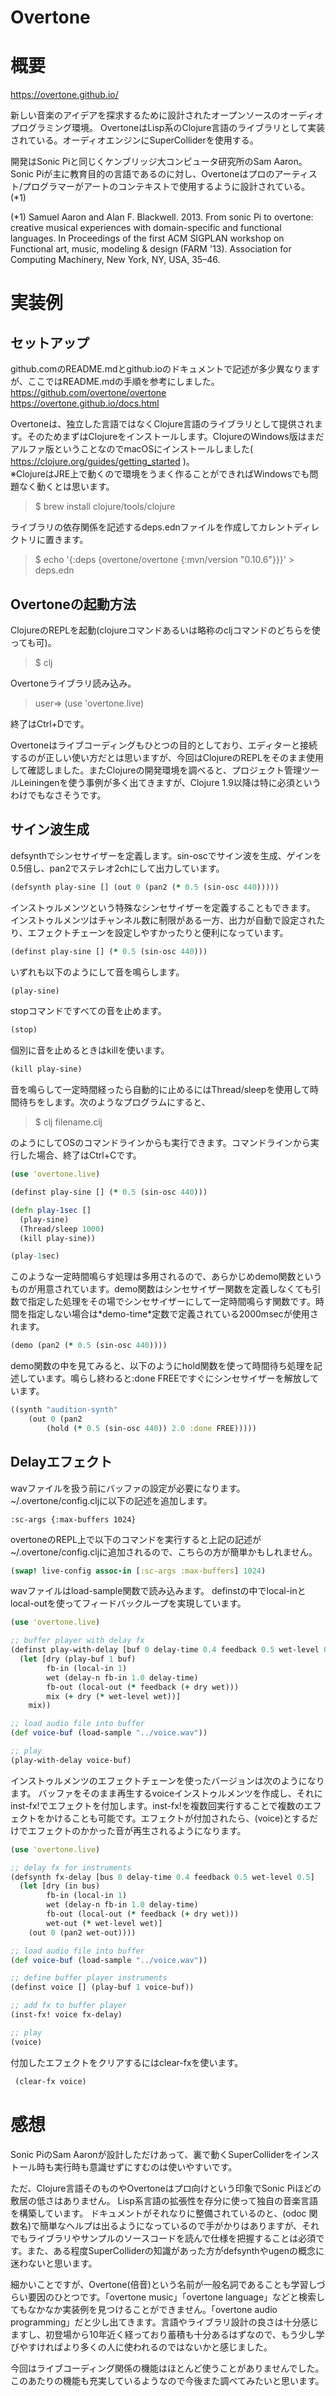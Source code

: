 Overtone
===

# 概要

https://overtone.github.io/

新しい音楽のアイデアを探求するために設計されたオープンソースのオーディオプログラミング環境。
OvertoneはLisp系のClojure言語のライブラリとして実装されている。オーディオエンジンにSuperColliderを使用する。


開発はSonic Piと同じくケンブリッジ大コンピュータ研究所のSam Aaron。
Sonic Piが主に教育目的の言語であるのに対し、Overtoneはプロのアーティスト/プログラマーがアートのコンテキストで使用するように設計されている。(*1)

(*1) Samuel Aaron and Alan F. Blackwell. 2013. From sonic Pi to overtone: creative musical experiences with domain-specific and functional languages. In Proceedings of the first ACM SIGPLAN workshop on Functional art, music, modeling & design (FARM '13). Association for Computing Machinery, New York, NY, USA, 35–46.


# 実装例

## セットアップ

github.comのREADME.mdとgithub.ioのドキュメントで記述が多少異なりますが、ここではREADME.mdの手順を参考にしました。  
https://github.com/overtone/overtone  
https://overtone.github.io/docs.html  

Overtoneは、独立した言語ではなくClojure言語のライブラリとして提供されます。そのためまずはClojureをインストールします。ClojureのWindows版はまだアルファ版ということなのでmacOSにインストールしました( https://clojure.org/guides/getting_started )。  
※ClojureはJRE上で動くので環境をうまく作ることができればWindowsでも問題なく動くとは思います。

> $ brew install clojure/tools/clojure

ライブラリの依存関係を記述するdeps.ednファイルを作成してカレントディレクトリに置きます。

> $ echo '{:deps {overtone/overtone {:mvn/version "0.10.6"}}}' > deps.edn

## Overtoneの起動方法

ClojureのREPLを起動(clojureコマンドあるいは略称のcljコマンドのどちらを使っても可)。

> $ clj

Overtoneライブラリ読み込み。

> user=> (use 'overtone.live)

終了はCtrl+Dです。

Overtoneはライブコーディングもひとつの目的としており、エディターと接続するのが正しい使い方だとは思いますが、今回はClojureのREPLをそのまま使用して確認しました。またClojureの開発環境を調べると、プロジェクト管理ツールLeiningenを使う事例が多く出てきますが、Clojure 1.9以降は特に必須というわけでもなさそうです。

## サイン波生成

defsynthでシンセサイザーを定義します。sin-oscでサイン波を生成、ゲインを0.5倍し、pan2でステレオ2chにして出力しています。

```Clojure
(defsynth play-sine [] (out 0 (pan2 (* 0.5 (sin-osc 440)))))
```

インストゥルメンツという特殊なシンセサイザーを定義することもできます。
インストゥルメンツはチャンネル数に制限がある一方、出力が自動で設定されたり、エフェクトチェーンを設定しやすかったりと便利になっています。

```Clojure
(definst play-sine [] (* 0.5 (sin-osc 440)))
```

いずれも以下のようにして音を鳴らします。

```Clojure
(play-sine)
```

stopコマンドですべての音を止めます。

```Clojure
(stop)
```

個別に音を止めるときはkillを使います。

```Clojure
(kill play-sine)
```

音を鳴らして一定時間経ったら自動的に止めるにはThread/sleepを使用して時間待ちをします。次のようなプログラムにすると、

> $ clj filename.clj

のようにしてOSのコマンドラインからも実行できます。コマンドラインから実行した場合、終了はCtrl+Cです。

```Clojure
(use 'overtone.live)

(definst play-sine [] (* 0.5 (sin-osc 440)))

(defn play-1sec []
  (play-sine)
  (Thread/sleep 1000)
  (kill play-sine))

(play-1sec)
```

このような一定時間鳴らす処理は多用されるので、あらかじめdemo関数というものが用意されています。demo関数はシンセサイザー関数を定義しなくても引数で指定した処理をその場でシンセサイザーにして一定時間鳴らす関数です。時間を指定しない場合は\*demo-time\*定数で定義されている2000msecが使用されます。

```Clojure
(demo (pan2 (* 0.5 (sin-osc 440))))
```

demo関数の中を見てみると、以下のようにhold関数を使って時間待ち処理を記述しています。鳴らし終わると:done FREEですぐにシンセサイザーを解放しています。

```Clojure
((synth "audition-synth" 
    (out 0 (pan2
        (hold (* 0.5 (sin-osc 440)) 2.0 :done FREE)))))
```

## Delayエフェクト

wavファイルを扱う前にバッファの設定が必要になります。\~/.overtone/config.cljに以下の記述を追加します。

```
:sc-args {:max-buffers 1024}
```

overtoneのREPL上で以下のコマンドを実行すると上記の記述が\~/.overtone/config.cljに追加されるので、こちらの方が簡単かもしれません。

```Clojure
(swap! live-config assoc-in [:sc-args :max-buffers] 1024)
```

wavファイルはload-sample関数で読み込みます。
definstの中でlocal-inとlocal-outを使ってフィードバックループを実現しています。

```Clojure
(use 'overtone.live)

;; buffer player with delay fx
(definst play-with-delay [buf 0 delay-time 0.4 feedback 0.5 wet-level 0.5]
  (let [dry (play-buf 1 buf)
        fb-in (local-in 1)
        wet (delay-n fb-in 1.0 delay-time)
        fb-out (local-out (* feedback (+ dry wet)))
        mix (+ dry (* wet-level wet))]
    mix))

;; load audio file into buffer
(def voice-buf (load-sample "../voice.wav"))

;; play
(play-with-delay voice-buf)
```

インストゥルメンツのエフェクトチェーンを使ったバージョンは次のようになります。
バッファをそのまま再生するvoiceインストゥルメンツを作成し、それにinst-fx!でエフェクトを付加します。inst-fx!を複数回実行することで複数のエフェクトをかけることも可能です。エフェクトが付加されたら、(voice)とするだけでエフェクトのかかった音が再生されるようになります。


```Clojure
(use 'overtone.live)

;; delay fx for instruments
(defsynth fx-delay [bus 0 delay-time 0.4 feedback 0.5 wet-level 0.5]
  (let [dry (in bus)
        fb-in (local-in 1)
        wet (delay-n fb-in 1.0 delay-time)
        fb-out (local-out (* feedback (+ dry wet)))
        wet-out (* wet-level wet)]
    (out 0 (pan2 wet-out))))

;; load audio file into buffer
(def voice-buf (load-sample "../voice.wav"))

;; define buffer player instruments
(definst voice [] (play-buf 1 voice-buf))

;; add fx to buffer player
(inst-fx! voice fx-delay)

;; play
(voice)
```

付加したエフェクトをクリアするにはclear-fxを使います。

```Clojure
 (clear-fx voice)
```

# 感想

Sonic PiのSam Aaronが設計しただけあって、裏で動くSuperColliderをインストール時も実行時も意識せずにすむのは使いやすいです。

ただ、Clojure言語そのものやOvertoneはプロ向けという印象でSonic Piほどの敷居の低さはありません。
Lisp系言語の拡張性を存分に使って独自の音楽言語を構築しています。
ドキュメントがそれなりに整備されているのと、(odoc 関数名)で簡単なヘルプは出るようになっているので手がかりはありますが、それでもライブラリやサンプルのソースコードを読んで仕様を把握することは必須です。また、ある程度SuperColliderの知識があった方がdefsynthやugenの概念に迷わないと思います。

細かいことですが、Overtone(倍音)という名前が一般名詞であることも学習しづらい要因のひとつです。「overtone music」「overtone language」などと検索してもなかなか実装例を見つけることができません。「overtone audio programming」だと少し出てきます。言語やライブラリ設計の良さは十分感じますし、初登場から10年近く経っており蓄積も十分あるはずなので、もう少し学びやすければより多くの人に使われるのではないかと感じました。

今回はライブコーディング関係の機能はほとんど使うことがありませんでした。このあたりの機能も充実しているようなので今後また調べてみたいと思います。


